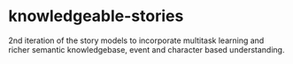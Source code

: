 # knowledgeable-stories
2nd iteration of the story models to incorporate multitask learning and richer semantic knowledgebase, event and character based understanding.
